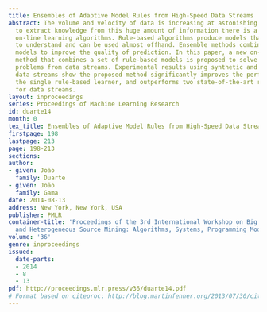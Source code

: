 ```yaml
---
title: Ensembles of Adaptive Model Rules from High-Speed Data Streams
abstract: The volume and velocity of data is increasing at astonishing rates. In order
  to extract knowledge from this huge amount of information there is a need for efficient
  on-line learning algorithms. Rule-based algorithms produce models that are easy
  to understand and can be used almost offhand. Ensemble methods combine several predicting
  models to improve the quality of prediction. In this paper, a new on-line ensemble
  method that combines a set of rule-based models is proposed to solve regression
  problems from data streams. Experimental results using synthetic and real time-evolving
  data streams show the proposed method significantly improves the performance of
  the single rule-based learner, and outperforms two state-of-the-art regression algorithms
  for data streams.
layout: inproceedings
series: Proceedings of Machine Learning Research
id: duarte14
month: 0
tex_title: Ensembles of Adaptive Model Rules from High-Speed Data Streams
firstpage: 198
lastpage: 213
page: 198-213
sections: 
author:
- given: João
  family: Duarte
- given: João
  family: Gama
date: 2014-08-13
address: New York, New York, USA
publisher: PMLR
container-title: 'Proceedings of the 3rd International Workshop on Big Data, Streams
  and Heterogeneous Source Mining: Algorithms, Systems, Programming Models and Applications'
volume: '36'
genre: inproceedings
issued:
  date-parts:
  - 2014
  - 8
  - 13
pdf: http://proceedings.mlr.press/v36/duarte14.pdf
# Format based on citeproc: http://blog.martinfenner.org/2013/07/30/citeproc-yaml-for-bibliographies/
---
```

